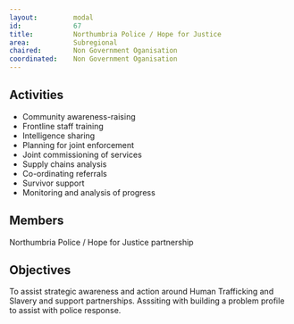 ```yaml
---
layout: 		modal
id: 			67
title: 			Northumbria Police / Hope for Justice
area: 			Subregional
chaired: 		Non Government Oganisation
coordinated:	Non Government Oganisation
---
```


Activities
----------

* Community awareness-raising
* Frontline staff training
* Intelligence sharing
* Planning for joint enforcement
* Joint commissioning of services
* Supply chains analysis
* Co-ordinating referrals
* Survivor support
* Monitoring and analysis of progress

Members
-------

Northumbria Police / Hope for Justice partnership

Objectives
----------

To assist strategic awareness and action around Human Trafficking and Slavery and support partnerships. Asssiting with building a problem profile to assist with police response.